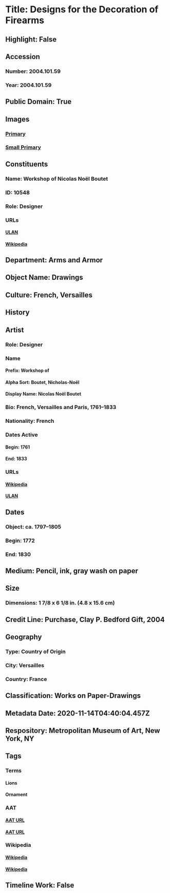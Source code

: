 # Title: Designs for the Decoration of Firearms
## Highlight: False
## Accession
### Number: 2004.101.59
### Year: 2004.101.59
## Public Domain: True
## Images
### [Primary](https://images.metmuseum.org/CRDImages/aa/original/LC-2004_101_59-001.jpg)
### [Small Primary](https://images.metmuseum.org/CRDImages/aa/web-large/LC-2004_101_59-001.jpg)
## Constituents
### Name: Workshop of Nicolas Noël Boutet
### ID: 10548
### Role: Designer
### URLs
#### [ULAN](http://vocab.getty.edu/page/ulan/500063092)
#### [Wikipedia](https://www.wikidata.org/wiki/Q3339989)
## Department: Arms and Armor
## Object Name: Drawings
## Culture: French, Versailles
## History
## Artist
### Role: Designer
### Name
#### Prefix: Workshop of
#### Alpha Sort: Boutet, Nicholas-Noël
#### Display Name: Nicolas Noël Boutet
### Bio: French, Versailles and Paris, 1761–1833
### Nationality: French
### Dates Active
#### Begin: 1761
#### End: 1833
### URLs
#### [Wikipedia](https://www.wikidata.org/wiki/Q3339989)
#### [ULAN](http://vocab.getty.edu/page/ulan/500063092)
## Dates
### Object: ca. 1797–1805
### Begin: 1772
### End: 1830
## Medium: Pencil, ink, gray wash on paper
## Size
### Dimensions: 1 7/8 x 6 1/8 in. (4.8 x 15.6 cm)
## Credit Line: Purchase, Clay P. Bedford Gift, 2004
## Geography
### Type: Country of Origin
### City: Versailles
### Country: France
## Classification: Works on Paper-Drawings
## Metadata Date: 2020-11-14T04:40:04.457Z
## Respository: Metropolitan Museum of Art, New York, NY
## Tags
### Terms
#### Lions
#### Ornament
### AAT
#### [AAT URL](http://vocab.getty.edu/page/aat/300310388)
#### [AAT URL](http://vocab.getty.edu/page/aat/300164595)
### Wikipedia
#### [Wikipedia]()
#### [Wikipedia]()
## Timeline Work: False